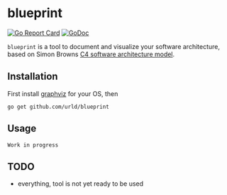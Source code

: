 # blueprint

[![Go Report Card](https://goreportcard.com/badge/github.com/urld/blueprint)](https://goreportcard.com/report/github.com/urld/blueprint)
[![GoDoc](https://godoc.org/github.com/urld/blueprint?status.svg)](https://godoc.org/github.com/urld/blueprint)

`blueprint` is a tool to document and visualize your software architecture, based on Simon Browns [C4 software architecture model](https://www.structurizr.com/help/c4).

## Installation

First install [graphviz](http://graphviz.org/Download.php) for your OS, then

	go get github.com/urld/blueprint

## Usage

	Work in progress

## TODO

* everything, tool is not yet ready to be used
